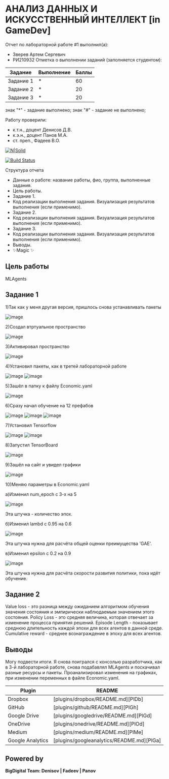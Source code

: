 # АНАЛИЗ ДАННЫХ И ИСКУССТВЕННЫЙ ИНТЕЛЛЕКТ [in GameDev]
Отчет по лабораторной работе #1 выполнил(а):
- Зверев Артем Сергевич
- РИ210932
Отметка о выполнении заданий (заполняется студентом):

| Задание | Выполнение | Баллы |
| ------ | ------ | ------ |
| Задание 1 | * | 60 |
| Задание 2 | * | 20 |
| Задание 3 | * | 20 |

знак "*" - задание выполнено; знак "#" - задание не выполнено;

Работу проверили:
- к.т.н., доцент Денисов Д.В.
- к.э.н., доцент Панов М.А.
- ст. преп., Фадеев В.О.

[![N|Solid](https://cldup.com/dTxpPi9lDf.thumb.png)](https://nodesource.com/products/nsolid)

[![Build Status](https://travis-ci.org/joemccann/dillinger.svg?branch=master)](https://travis-ci.org/joemccann/dillinger)

Структура отчета

- Данные о работе: название работы, фио, группа, выполненные задания.
- Цель работы.
- Задание 1.
- Код реализации выполнения задания. Визуализация результатов выполнения (если применимо).
- Задание 2.
- Код реализации выполнения задания. Визуализация результатов выполнения (если применимо).
- Задание 3.
- Код реализации выполнения задания. Визуализация результатов выполнения (если применимо).
- Выводы.
- ✨Magic ✨

## Цель работы
MLAgents

## Задание 1
1)Так как у меня другая версия, пришлось снова устанавливать пакеты

![image](https://user-images.githubusercontent.com/101055411/205290268-55abacd8-05a0-44e6-9621-bb0f3c99712f.png)

2)Создал втртуальное пространство

![image](https://user-images.githubusercontent.com/101055411/205290533-ae533f69-dbc5-434b-b138-5d0b21c02730.png)

3)Активировал пространство

![image](https://user-images.githubusercontent.com/101055411/205290709-116bec05-6405-46ac-b035-5f7a2c69bbab.png)

4)Установил пакеты, как в третей лабораторной работе

![image](https://user-images.githubusercontent.com/101055411/205290815-5301d865-dd35-43aa-97ba-e65d9077db50.png)
![image](https://user-images.githubusercontent.com/101055411/205290906-c3108db3-a600-4ecc-a315-57c1a2e841c6.png)

5)Зашёл в папку к файлу Economic.yaml

![image](https://user-images.githubusercontent.com/101055411/205291009-32793649-3e3f-4b5b-8d9b-5d9c2152e9be.png)

6)Сразу начал обучение на 12 префабов

![image](https://user-images.githubusercontent.com/101055411/205291354-b810a3cb-efb1-4c14-810f-544960118145.png)
![image](https://user-images.githubusercontent.com/101055411/205291177-89387da4-9f7d-4eb6-8f1b-2245306805ea.png)
![image](https://user-images.githubusercontent.com/101055411/205291256-ff85966a-78e2-4446-93c2-ecf4ce7fb563.png)

7)Установил Tensorflow

![image](https://user-images.githubusercontent.com/101055411/205291494-c9e6c956-6115-4b94-a398-ce7accb92c9e.png)
![image](https://user-images.githubusercontent.com/101055411/205291534-6c1f687b-740e-434a-9881-1bcc8d1c1cfe.png)

8)Запустил TensorBoard

![image](https://user-images.githubusercontent.com/101055411/205291593-1614c128-8ebe-43b7-a292-f13f7df51328.png)


9)Зашёл на сайт и увидел графики

![image](https://user-images.githubusercontent.com/101055411/205291717-b0086e78-3920-49f6-9585-6aaff58005d6.png)

10)Меняю параметры в Economic.yaml

а)Изменил  num_epoch с 3-х на 5

![image](https://user-images.githubusercontent.com/101055411/205292492-00901196-055e-4963-bc5b-cda0f2babf46.png)

Эта штучка - количество эпох.

б)Изменил lambd с 0.95 на 0.6

![image](https://user-images.githubusercontent.com/101055411/205293013-55694408-0ba3-4880-9606-b68e6367cf99.png)

Эта штучка нужна для расчёта общей оценки преимущества 'GAE'.

в)Изменил epsilon с 0.2 на 0.9

![image](https://user-images.githubusercontent.com/101055411/205293428-ed78d886-e496-401e-8e02-cf0df80a302f.png)

Эта штучка нужна для расчёта скорости развития политики, пока идёт обучение.



## Задание 2
Value loss - это разница между ожиданием алгоритмом обучения значения состояния и эмпирически наблюдаемым значением этого состояния.
Policy Loss - это средняя величина, которая отвечает за изменение процесса принятия решений.
Episode Length - показывает cреднюю длительность каждой эпохи для всех агентов в данной среде.
Cumulative reward - среднее вознаграждение в эпоху для всех агентов.


## Выводы
Могу подвести итоги. Я снова поигрался с консолью разработчика, как в 3-й лабораторной работе, снова подабавлял MLAgents и поскачивал разные ресурсы и пакеты. Проанализировал изменения на графиках, при изменении переменных в файле Economic.yaml.


| Plugin | README |
| ------ | ------ |
| Dropbox | [plugins/dropbox/README.md][PlDb] |
| GitHub | [plugins/github/README.md][PlGh] |
| Google Drive | [plugins/googledrive/README.md][PlGd] |
| OneDrive | [plugins/onedrive/README.md][PlOd] |
| Medium | [plugins/medium/README.md][PlMe] |
| Google Analytics | [plugins/googleanalytics/README.md][PlGa] |

## Powered by

**BigDigital Team: Denisov | Fadeev | Panov**
